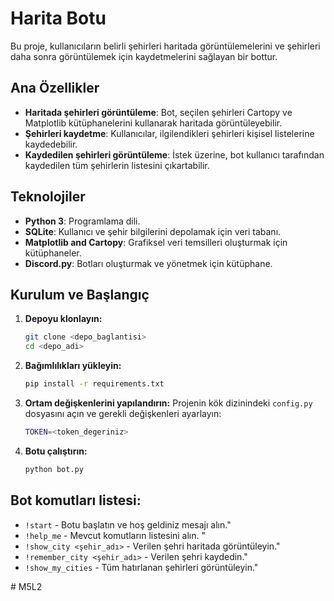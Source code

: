 # Harita Botu

Bu proje, kullanıcıların belirli şehirleri haritada görüntülemelerini ve şehirleri daha sonra görüntülemek için kaydetmelerini sağlayan bir bottur.

## Ana Özellikler

- **Haritada şehirleri görüntüleme**: Bot, seçilen şehirleri Cartopy ve Matplotlib kütüphanelerini kullanarak haritada görüntüleyebilir.
- **Şehirleri kaydetme**: Kullanıcılar, ilgilendikleri şehirleri kişisel listelerine kaydedebilir.
- **Kaydedilen şehirleri görüntüleme**: İstek üzerine, bot kullanıcı tarafından kaydedilen tüm şehirlerin listesini çıkartabilir.

## Teknolojiler

- **Python 3**: Programlama dili.
- **SQLite**: Kullanıcı ve şehir bilgilerini depolamak için veri tabanı.
- **Matplotlib and Cartopy**: Grafiksel veri temsilleri oluşturmak için kütüphaneler.
- **Discord.py**: Botları oluşturmak ve yönetmek için kütüphane.

## Kurulum ve Başlangıç

1. **Depoyu klonlayın:**
    ```bash
    git clone <depo_baglantisi>
    cd <depo_adi>
    ```
2. **Bağımlılıkları yükleyin:**
    ```bash
    pip install -r requirements.txt
    ```
3. **Ortam değişkenlerini yapılandırın:**
Projenin kök dizinindeki `config.py` dosyasını açın ve gerekli değişkenleri ayarlayın:
    ```bash
    TOKEN=<token_degeriniz>
    ```
4. **Botu çalıştırın:**
    ```bash
    python bot.py
    ```

## Bot komutları listesi:

- `!start` - Botu başlatın ve hoş geldiniz mesajı alın."
- `!help_me` - Mevcut komutların listesini alın. "
- `!show_city <şehir_adı>` - Verilen şehri haritada görüntüleyin."
- `!remember_city <şehir_adı>` - Verilen şehri kaydedin."
- `!show_my_cities` -  Tüm hatırlanan şehirleri görüntüleyin."
        
#   M 5 L 2  
 